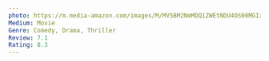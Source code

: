 ```yaml
---
photo: https://m.media-amazon.com/images/M/MV5BM2NmMDQ1ZWEtNDU4OS00MGIxLWEyMGMtMTM2YmFkYzNhYmMxXkEyXkFqcGdeQXVyMTM1NjM2ODg1._V1_FMjpg_UX1000_.jpg
Medium: Movie
Genre: Comedy, Drama, Thriller
Review: 7.1
Rating: 8.3
---
```

